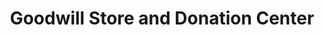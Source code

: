 ---
title: "Goodwill Store and Donation Center"
url: /canton/goodwill-store-and-donation-center/
shop: Gebrauchtwaren
---